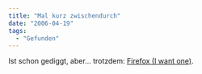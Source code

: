 ```yaml
---
title: "Mal kurz zwischendurch"
date: "2006-04-19"
tags:
  - "Gefunden"
---
```


Ist schon gediggt, aber... trotzdem:
[Firefox (I want one)](http://www.flickr.com/photos/pauls/103974641/).
